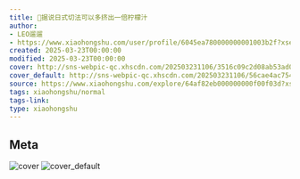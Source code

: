 ```yaml
---
title: 🍋据说日式切法可以多挤出一倍柠檬汁
author:
- LEO遛遛
- https://www.xiaohongshu.com/user/profile/6045ea780000000001003b2f?xsec_token=undefined
created: 2025-03-23T00:00:00
modified: 2025-03-23T00:00:00
cover: http://sns-webpic-qc.xhscdn.com/202503231106/3516c09c2d08ab53ad0b1e6418a19033/1000g0082psbsqc2js0005o25t9s08epfhi1nqj0!nc_n_webp_prv_1
cover_default: http://sns-webpic-qc.xhscdn.com/202503231106/56cae4ac754391a910c7386feccfc1e6/1000g0082psbsqc2js0005o25t9s08epfhi1nqj0!nc_n_webp_mw_1
source: https://www.xiaohongshu.com/explore/64af82eb000000000f00f03d?xsec_token=AB8PoWzDh8uE71npwh2SVF0k6n1bj9T-Dbfw0p_Hu7Byg=
tags: xiaohongshu/normal
tags-link:
type: xiaohongshu
---
```


## Meta

![cover](http://sns-webpic-qc.xhscdn.com/202503231106/3516c09c2d08ab53ad0b1e6418a19033/1000g0082psbsqc2js0005o25t9s08epfhi1nqj0!nc_n_webp_prv_1)
![cover_default](http://sns-webpic-qc.xhscdn.com/202503231106/56cae4ac754391a910c7386feccfc1e6/1000g0082psbsqc2js0005o25t9s08epfhi1nqj0!nc_n_webp_mw_1)
